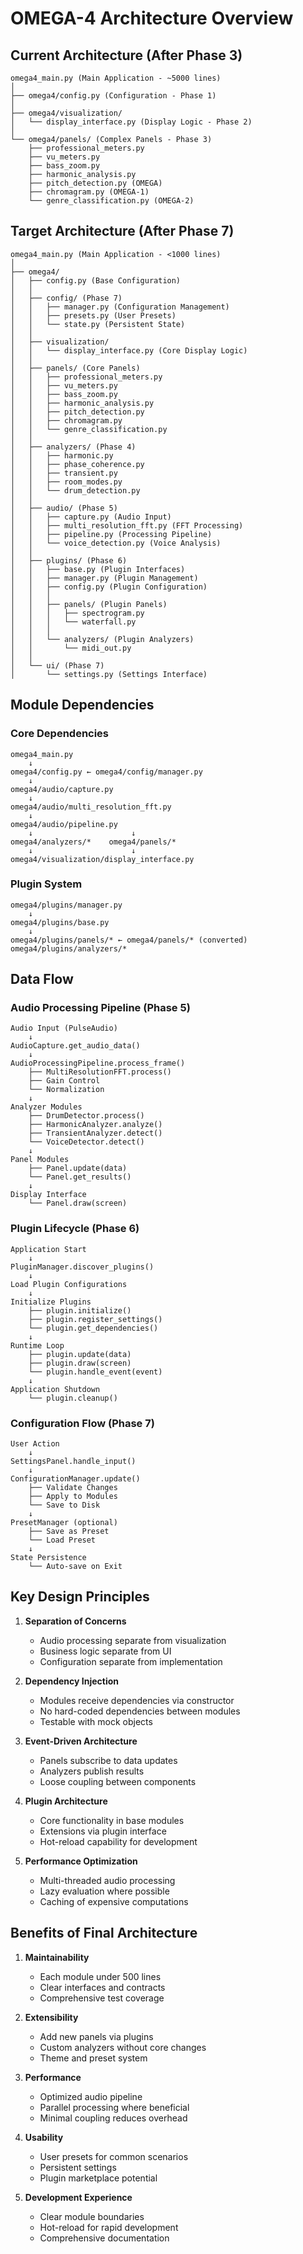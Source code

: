 # OMEGA-4 Architecture Overview

## Current Architecture (After Phase 3)

```
omega4_main.py (Main Application - ~5000 lines)
│
├── omega4/config.py (Configuration - Phase 1)
│
├── omega4/visualization/
│   └── display_interface.py (Display Logic - Phase 2)
│
└── omega4/panels/ (Complex Panels - Phase 3)
    ├── professional_meters.py
    ├── vu_meters.py
    ├── bass_zoom.py
    ├── harmonic_analysis.py
    ├── pitch_detection.py (OMEGA)
    ├── chromagram.py (OMEGA-1)
    └── genre_classification.py (OMEGA-2)
```

## Target Architecture (After Phase 7)

```
omega4_main.py (Main Application - <1000 lines)
│
├── omega4/
│   ├── config.py (Base Configuration)
│   │
│   ├── config/ (Phase 7)
│   │   ├── manager.py (Configuration Management)
│   │   ├── presets.py (User Presets)
│   │   └── state.py (Persistent State)
│   │
│   ├── visualization/
│   │   └── display_interface.py (Core Display Logic)
│   │
│   ├── panels/ (Core Panels)
│   │   ├── professional_meters.py
│   │   ├── vu_meters.py
│   │   ├── bass_zoom.py
│   │   ├── harmonic_analysis.py
│   │   ├── pitch_detection.py
│   │   ├── chromagram.py
│   │   └── genre_classification.py
│   │
│   ├── analyzers/ (Phase 4)
│   │   ├── harmonic.py
│   │   ├── phase_coherence.py
│   │   ├── transient.py
│   │   ├── room_modes.py
│   │   └── drum_detection.py
│   │
│   ├── audio/ (Phase 5)
│   │   ├── capture.py (Audio Input)
│   │   ├── multi_resolution_fft.py (FFT Processing)
│   │   ├── pipeline.py (Processing Pipeline)
│   │   └── voice_detection.py (Voice Analysis)
│   │
│   ├── plugins/ (Phase 6)
│   │   ├── base.py (Plugin Interfaces)
│   │   ├── manager.py (Plugin Management)
│   │   ├── config.py (Plugin Configuration)
│   │   │
│   │   ├── panels/ (Plugin Panels)
│   │   │   ├── spectrogram.py
│   │   │   └── waterfall.py
│   │   │
│   │   └── analyzers/ (Plugin Analyzers)
│   │       └── midi_out.py
│   │
│   └── ui/ (Phase 7)
│       └── settings.py (Settings Interface)
```

## Module Dependencies

### Core Dependencies
```
omega4_main.py
    ↓
omega4/config.py ← omega4/config/manager.py
    ↓
omega4/audio/capture.py
    ↓
omega4/audio/multi_resolution_fft.py
    ↓
omega4/audio/pipeline.py
    ↓                      ↓
omega4/analyzers/*    omega4/panels/*
    ↓                      ↓
omega4/visualization/display_interface.py
```

### Plugin System
```
omega4/plugins/manager.py
    ↓
omega4/plugins/base.py
    ↓
omega4/plugins/panels/* ← omega4/panels/* (converted)
omega4/plugins/analyzers/*
```

## Data Flow

### Audio Processing Pipeline (Phase 5)
```
Audio Input (PulseAudio)
    ↓
AudioCapture.get_audio_data()
    ↓
AudioProcessingPipeline.process_frame()
    ├── MultiResolutionFFT.process()
    ├── Gain Control
    └── Normalization
    ↓
Analyzer Modules
    ├── DrumDetector.process()
    ├── HarmonicAnalyzer.analyze()
    ├── TransientAnalyzer.detect()
    └── VoiceDetector.detect()
    ↓
Panel Modules
    ├── Panel.update(data)
    └── Panel.get_results()
    ↓
Display Interface
    └── Panel.draw(screen)
```

### Plugin Lifecycle (Phase 6)
```
Application Start
    ↓
PluginManager.discover_plugins()
    ↓
Load Plugin Configurations
    ↓
Initialize Plugins
    ├── plugin.initialize()
    ├── plugin.register_settings()
    └── plugin.get_dependencies()
    ↓
Runtime Loop
    ├── plugin.update(data)
    ├── plugin.draw(screen)
    └── plugin.handle_event(event)
    ↓
Application Shutdown
    └── plugin.cleanup()
```

### Configuration Flow (Phase 7)
```
User Action
    ↓
SettingsPanel.handle_input()
    ↓
ConfigurationManager.update()
    ├── Validate Changes
    ├── Apply to Modules
    └── Save to Disk
    ↓
PresetManager (optional)
    ├── Save as Preset
    └── Load Preset
    ↓
State Persistence
    └── Auto-save on Exit
```

## Key Design Principles

1. **Separation of Concerns**
   - Audio processing separate from visualization
   - Business logic separate from UI
   - Configuration separate from implementation

2. **Dependency Injection**
   - Modules receive dependencies via constructor
   - No hard-coded dependencies between modules
   - Testable with mock objects

3. **Event-Driven Architecture**
   - Panels subscribe to data updates
   - Analyzers publish results
   - Loose coupling between components

4. **Plugin Architecture**
   - Core functionality in base modules
   - Extensions via plugin interface
   - Hot-reload capability for development

5. **Performance Optimization**
   - Multi-threaded audio processing
   - Lazy evaluation where possible
   - Caching of expensive computations

## Benefits of Final Architecture

1. **Maintainability**
   - Each module under 500 lines
   - Clear interfaces and contracts
   - Comprehensive test coverage

2. **Extensibility**
   - Add new panels via plugins
   - Custom analyzers without core changes
   - Theme and preset system

3. **Performance**
   - Optimized audio pipeline
   - Parallel processing where beneficial
   - Minimal coupling reduces overhead

4. **Usability**
   - User presets for common scenarios
   - Persistent settings
   - Plugin marketplace potential

5. **Development Experience**
   - Clear module boundaries
   - Hot-reload for rapid development
   - Comprehensive documentation